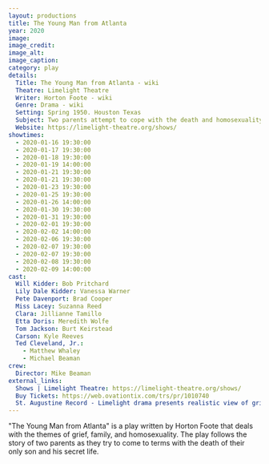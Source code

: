 ```yaml
---
layout: productions
title: The Young Man from Atlanta
year: 2020
image:
image_credit: 
image_alt:
image_caption:
category: play
details:
  Title: The Young Man from Atlanta - wiki
  Theatre: Limelight Theatre
  Writer: Horton Foote - wiki
  Genre: Drama - wiki
  Setting: Spring 1950. Houston Texas
  Subject: Two parents attempt to cope with the death and homosexuality of their only son
  Website: https://limelight-theatre.org/shows/
showtimes: 
  - 2020-01-16 19:30:00
  - 2020-01-17 19:30:00
  - 2020-01-18 19:30:00
  - 2020-01-19 14:00:00
  - 2020-01-21 19:30:00
  - 2020-01-21 19:30:00
  - 2020-01-23 19:30:00
  - 2020-01-25 19:30:00
  - 2020-01-26 14:00:00
  - 2020-01-30 19:30:00
  - 2020-01-31 19:30:00
  - 2020-02-01 19:30:00
  - 2020-02-02 14:00:00
  - 2020-02-06 19:30:00
  - 2020-02-07 19:30:00
  - 2020-02-07 19:30:00
  - 2020-02-08 19:30:00
  - 2020-02-09 14:00:00
cast:
  Will Kidder: Bob Pritchard
  Lily Dale Kidder: Vanessa Warner
  Pete Davenport: Brad Cooper
  Miss Lacey: Suzanna Reed
  Clara: Jillianne Tamillo
  Etta Doris: Meredith Wolfe
  Tom Jackson: Burt Keirstead
  Carson: Kyle Reeves
  Ted Cleveland, Jr.: 
    - Matthew Whaley
    - Michael Beaman
crew:
  Director: Mike Beaman
external_links:
  Shows | Limelight Theatre: https://limelight-theatre.org/shows/
  Buy Tickets: https://web.ovationtix.com/trs/pr/1010740
  St. Augustine Record - Limelight drama presents realistic view of grief recovery: https://www.staugustine.com/entertainment/20200117/limelight-drama-presents-realistic-view-of-grief-recovery
---
```

"The Young Man from Atlanta" is a play written by Horton Foote that deals with the themes of grief, family, and homosexuality. The play follows the story of two parents as they try to come to terms with the death of their only son and his secret life. 